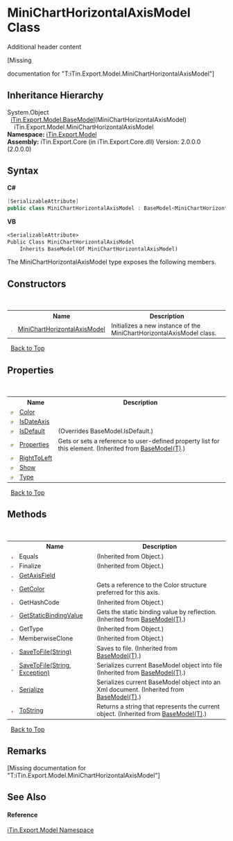 # MiniChartHorizontalAxisModel Class
Additional header content 

\[Missing <summary> documentation for "T:iTin.Export.Model.MiniChartHorizontalAxisModel"\]


## Inheritance Hierarchy
System.Object<br />&nbsp;&nbsp;<a href="T_iTin_Export_Model_BaseModel_1">iTin.Export.Model.BaseModel</a>(MiniChartHorizontalAxisModel)<br />&nbsp;&nbsp;&nbsp;&nbsp;iTin.Export.Model.MiniChartHorizontalAxisModel<br />
**Namespace:**&nbsp;<a href="N_iTin_Export_Model">iTin.Export.Model</a><br />**Assembly:**&nbsp;iTin.Export.Core (in iTin.Export.Core.dll) Version: 2.0.0.0 (2.0.0.0)

## Syntax

**C#**<br />
``` C#
[SerializableAttribute]
public class MiniChartHorizontalAxisModel : BaseModel<MiniChartHorizontalAxisModel>
```

**VB**<br />
``` VB
<SerializableAttribute>
Public Class MiniChartHorizontalAxisModel
	Inherits BaseModel(Of MiniChartHorizontalAxisModel)
```

The MiniChartHorizontalAxisModel type exposes the following members.


## Constructors
&nbsp;<table><tr><th></th><th>Name</th><th>Description</th></tr><tr><td>![Public method](media/pubmethod.gif "Public method")</td><td><a href="M_iTin_Export_Model_MiniChartHorizontalAxisModel__ctor">MiniChartHorizontalAxisModel</a></td><td>
Initializes a new instance of the MiniChartHorizontalAxisModel class.</td></tr></table>&nbsp;
<a href="#minicharthorizontalaxismodel-class">Back to Top</a>

## Properties
&nbsp;<table><tr><th></th><th>Name</th><th>Description</th></tr><tr><td>![Public property](media/pubproperty.gif "Public property")</td><td><a href="P_iTin_Export_Model_MiniChartHorizontalAxisModel_Color">Color</a></td><td /></tr><tr><td>![Public property](media/pubproperty.gif "Public property")</td><td><a href="P_iTin_Export_Model_MiniChartHorizontalAxisModel_IsDateAxis">IsDateAxis</a></td><td /></tr><tr><td>![Public property](media/pubproperty.gif "Public property")</td><td><a href="P_iTin_Export_Model_MiniChartHorizontalAxisModel_IsDefault">IsDefault</a></td><td> (Overrides BaseModel.IsDefault.)</td></tr><tr><td>![Public property](media/pubproperty.gif "Public property")</td><td><a href="P_iTin_Export_Model_BaseModel_1_Properties">Properties</a></td><td>
Gets or sets a reference to user-defined property list for this element.
 (Inherited from <a href="T_iTin_Export_Model_BaseModel_1">BaseModel(T)</a>.)</td></tr><tr><td>![Public property](media/pubproperty.gif "Public property")</td><td><a href="P_iTin_Export_Model_MiniChartHorizontalAxisModel_RightToLeft">RightToLeft</a></td><td /></tr><tr><td>![Public property](media/pubproperty.gif "Public property")</td><td><a href="P_iTin_Export_Model_MiniChartHorizontalAxisModel_Show">Show</a></td><td /></tr><tr><td>![Public property](media/pubproperty.gif "Public property")</td><td><a href="P_iTin_Export_Model_MiniChartHorizontalAxisModel_Type">Type</a></td><td /></tr></table>&nbsp;
<a href="#minicharthorizontalaxismodel-class">Back to Top</a>

## Methods
&nbsp;<table><tr><th></th><th>Name</th><th>Description</th></tr><tr><td>![Public method](media/pubmethod.gif "Public method")</td><td>Equals</td><td> (Inherited from Object.)</td></tr><tr><td>![Protected method](media/protmethod.gif "Protected method")</td><td>Finalize</td><td> (Inherited from Object.)</td></tr><tr><td>![Public method](media/pubmethod.gif "Public method")</td><td><a href="M_iTin_Export_Model_MiniChartHorizontalAxisModel_GetAxisField">GetAxisField</a></td><td /></tr><tr><td>![Public method](media/pubmethod.gif "Public method")</td><td><a href="M_iTin_Export_Model_MiniChartHorizontalAxisModel_GetColor">GetColor</a></td><td>
Gets a reference to the Color structure preferred for this axis.</td></tr><tr><td>![Public method](media/pubmethod.gif "Public method")</td><td>GetHashCode</td><td> (Inherited from Object.)</td></tr><tr><td>![Protected method](media/protmethod.gif "Protected method")</td><td><a href="M_iTin_Export_Model_BaseModel_1_GetStaticBindingValue">GetStaticBindingValue</a></td><td>
Gets the static binding value by reflection.
 (Inherited from <a href="T_iTin_Export_Model_BaseModel_1">BaseModel(T)</a>.)</td></tr><tr><td>![Public method](media/pubmethod.gif "Public method")</td><td>GetType</td><td> (Inherited from Object.)</td></tr><tr><td>![Protected method](media/protmethod.gif "Protected method")</td><td>MemberwiseClone</td><td> (Inherited from Object.)</td></tr><tr><td>![Public method](media/pubmethod.gif "Public method")</td><td><a href="M_iTin_Export_Model_BaseModel_1_SaveToFile">SaveToFile(String)</a></td><td>
Saves to file.
 (Inherited from <a href="T_iTin_Export_Model_BaseModel_1">BaseModel(T)</a>.)</td></tr><tr><td>![Public method](media/pubmethod.gif "Public method")</td><td><a href="M_iTin_Export_Model_BaseModel_1_SaveToFile_1">SaveToFile(String, Exception)</a></td><td>
Serializes current BaseModel object into file
 (Inherited from <a href="T_iTin_Export_Model_BaseModel_1">BaseModel(T)</a>.)</td></tr><tr><td>![Public method](media/pubmethod.gif "Public method")</td><td><a href="M_iTin_Export_Model_BaseModel_1_Serialize">Serialize</a></td><td>
Serializes current BaseModel object into an Xml document.
 (Inherited from <a href="T_iTin_Export_Model_BaseModel_1">BaseModel(T)</a>.)</td></tr><tr><td>![Public method](media/pubmethod.gif "Public method")</td><td><a href="M_iTin_Export_Model_BaseModel_1_ToString">ToString</a></td><td>
Returns a string that represents the current object.
 (Inherited from <a href="T_iTin_Export_Model_BaseModel_1">BaseModel(T)</a>.)</td></tr></table>&nbsp;
<a href="#minicharthorizontalaxismodel-class">Back to Top</a>

## Remarks
\[Missing <remarks> documentation for "T:iTin.Export.Model.MiniChartHorizontalAxisModel"\]

## See Also


#### Reference
<a href="N_iTin_Export_Model">iTin.Export.Model Namespace</a><br />